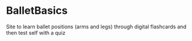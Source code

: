 # BalletBasics
Site to learn ballet positions (arms and legs) through digital flashcards and then test self with a quiz
